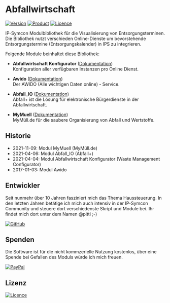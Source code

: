 # Abfallwirtschaft

[![Version](https://img.shields.io/badge/Symcon-PHP--Bibliothek-purple.svg)](https://www.symcon.de/service/dokumentation/entwicklerbereich/sdk-tools/sdk-php/)
[![Product](https://img.shields.io/badge/Symcon%20Version-6.0-blue.svg)](https://www.symcon.de/produkt/)
[![Licence](https://img.shields.io/badge/License-CC%20BY--NC--SA%204.0-green.svg)](https://creativecommons.org/licenses/by-nc-sa/4.0/)

IP-Symcon Modulbibliothek für die Visualisierung von Entsorgungsterminen.
Die Bibliothek nutzt verschieden Online-Dienste um bevorstehende Entsorgungstermine (Entsorgungskalender) in IPS zu integrieren.

Folgende Module beinhaltet diese Bibliothek:

- __Abfallwirtschaft Konfigurator__ ([Dokumentation](WasteManagementConfigurator))  
	Konfiguration aller verfügbaren Instanzen pro Online Dienst.

- __Awido__ ([Dokumentation](Awido))  
	Der AWIDO (Alle wichtigen Daten online) - Service.

- __Abfall_IO__ ([Dokumentation](Abfall_IO))  
	Abfall+ ist die Lösung für elektronische Bürgerdienste in der Abfallwirtschaft.

- __MyMuell__ ([Dokumentation](MyMuell))  
	MyMüll.de für die saubere Organisierung von Abfall und Wertstoffe.

## Historie

- 2021-11-09: Modul MyMuell (MyMüll.de)
- 2021-04-06: Modul Abfall_IO (Abfall+)
- 2021-04-04: Modul Abfallwirtschaft Konfigurator (Waste Management Configurator)
- 2017-01-03: Modul Awido

## Entwickler

Seit nunmehr über 10 Jahren fasziniert mich das Thema Haussteuerung. In den letzten Jahren betätige ich mich auch intensiv in der IP-Symcon Community und steuere dort verschiedenste Skript und Module bei. Ihr findet mich dort unter dem Namen @pitti ;-)

[![GitHub](https://img.shields.io/badge/GitHub-@wilkware-blueviolet.svg?logo=github)](https://wilkware.github.io/)

## Spenden

Die Software ist für die nicht kommzerielle Nutzung kostenlos, über eine Spende bei Gefallen des Moduls würde ich mich freuen.

[![PayPal](https://img.shields.io/badge/PayPal-spenden-blue.svg?logo=paypal)](https://www.paypal.com/cgi-bin/webscr?cmd=_s-xclick&hosted_button_id=8816166)

## Lizenz

[![Licence](https://licensebuttons.net/i/l/by-nc-sa/transparent/00/00/00/88x31-e.png)](https://creativecommons.org/licenses/by-nc-sa/4.0/)
